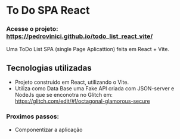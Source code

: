 # To Do SPA React

### Acesse o projeto: https://pedrovinici.github.io/todo_list_react_vite/
Uma ToDo List SPA (single Page Aplicattion) feita em React + Vite.

## Tecnologias utilizadas
* Projeto construido em React, utilizando o Vite.
* Utiliza como Data Base uma Fake API criada com JSON-server e NodeJs que se enconotra no Glitch em: https://glitch.com/edit/#!/octagonal-glamorous-secure
### Proximos passos:
* Componentizar a aplicação
